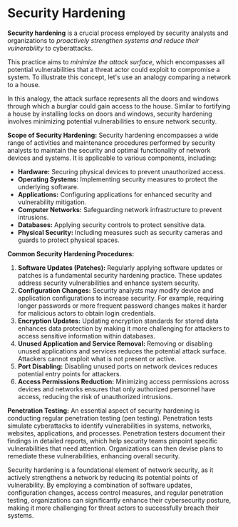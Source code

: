 # Security Hardening

**Security hardening** is a crucial process employed by security analysts and organizations to *proactively strengthen systems and reduce their vulnerability* to cyberattacks. 

This practice aims to *minimize the attack surface*, which encompasses all potential vulnerabilities that a threat actor could exploit to compromise a system. To illustrate this concept, let's use an analogy comparing a network to a house. 

In this analogy, the attack surface represents all the doors and windows through which a burglar could gain access to the house. Similar to fortifying a house by installing locks on doors and windows, security hardening involves minimizing potential vulnerabilities to ensure network security.

**Scope of Security Hardening:**
Security hardening encompasses a wide range of activities and maintenance procedures performed by security analysts to maintain the security and optimal functionality of network devices and systems. It is applicable to various components, including:
- **Hardware:** Securing physical devices to prevent unauthorized access.
- **Operating Systems:** Implementing security measures to protect the underlying software.
- **Applications:** Configuring applications for enhanced security and vulnerability mitigation.
- **Computer Networks:** Safeguarding network infrastructure to prevent intrusions.
- **Databases:** Applying security controls to protect sensitive data.
- **Physical Security:** Including measures such as security cameras and guards to protect physical spaces.

**Common Security Hardening Procedures:**
1. **Software Updates (Patches):** Regularly applying software updates or patches is a fundamental security hardening practice. These updates address security vulnerabilities and enhance system security.
2. **Configuration Changes:** Security analysts may modify device and application configurations to increase security. For example, requiring longer passwords or more frequent password changes makes it harder for malicious actors to obtain login credentials.
3. **Encryption Updates:** Updating encryption standards for stored data enhances data protection by making it more challenging for attackers to access sensitive information within databases.
4. **Unused Application and Service Removal:** Removing or disabling unused applications and services reduces the potential attack surface. Attackers cannot exploit what is not present or active.
5. **Port Disabling:** Disabling unused ports on network devices reduces potential entry points for attackers.
6. **Access Permissions Reduction:** Minimizing access permissions across devices and networks ensures that only authorized personnel have access, reducing the risk of unauthorized intrusions.

**Penetration Testing:**
An essential aspect of security hardening is conducting regular penetration testing (pen testing). Penetration tests simulate cyberattacks to identify vulnerabilities in systems, networks, websites, applications, and processes. Penetration testers document their findings in detailed reports, which help security teams pinpoint specific vulnerabilities that need attention. Organizations can then devise plans to remediate these vulnerabilities, enhancing overall security.

Security hardening is a foundational element of network security, as it actively strengthens a network by reducing its potential points of vulnerability. By employing a combination of software updates, configuration changes, access control measures, and regular penetration testing, organizations can significantly enhance their cybersecurity posture, making it more challenging for threat actors to successfully breach their systems.